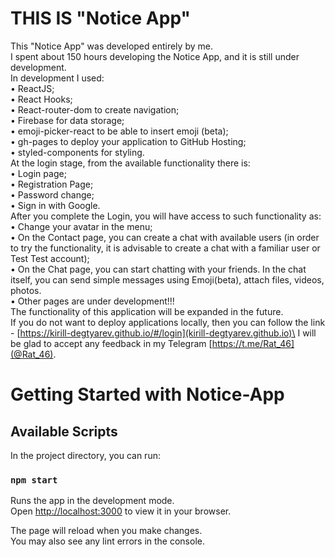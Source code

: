 # THIS IS "Notice App"

This "Notice App" was developed entirely by me.\
I spent about 150 hours developing the Notice App, and it is still under development.\
In development I used:\
• ReactJS;\
• React Hooks;\
• React-router-dom to create navigation;\
• Firebase for data storage;\
• emoji-picker-react to be able to insert emoji (beta);\
• gh-pages to deploy your application to GitHub Hosting;\
• styled-components for styling.\
At the login stage, from the available functionality there is:\
• Login page;\
• Registration Page;\
• Password change;\
• Sign in with Google.\
After you complete the Login, you will have access to such functionality as:\
• Change your avatar in the menu;\
• On the Contact page, you can create a chat with available users (in order to try the functionality, it is advisable to create a chat with a familiar user or Test Test account);\
• On the Chat page, you can start chatting with your friends. In the chat itself, you can send simple messages using Emoji(beta), attach files, videos, photos.\
• Other pages are under development!!!\
The functionality of this application will be expanded in the future.\
If you do not want to deploy applications locally, then you can follow the link - [https://kirill-degtyarev.github.io/#/login](kirill-degtyarev.github.io)\
I will be glad to accept any feedback in my Telegram [https://t.me/Rat_46](@Rat_46).

# Getting Started with Notice-App

## Available Scripts

In the project directory, you can run:

### `npm start`

Runs the app in the development mode.\
Open [http://localhost:3000](http://localhost:3000) to view it in your browser.

The page will reload when you make changes.\
You may also see any lint errors in the console.
